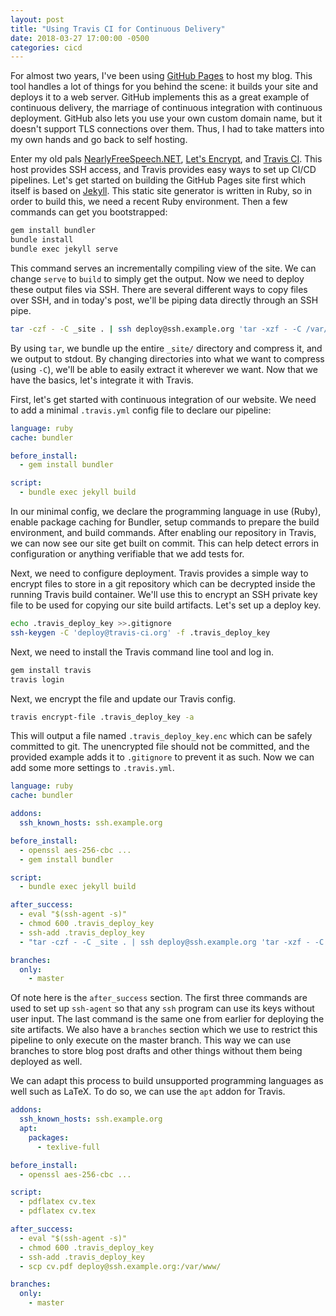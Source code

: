 ```yaml
---
layout: post
title: "Using Travis CI for Continuous Delivery"
date: 2018-03-27 17:00:00 -0500
categories: cicd
---
```

For almost two years, I've been using [GitHub Pages][ghp] to host my blog.
This tool handles a lot of things for you behind the scene: it builds your site and deploys it to a web server.
GitHub implements this as a great example of continuous delivery, the marriage of continuous integration with continuous deployment.
GitHub also lets you use your own custom domain name, but it doesn't support TLS connections over them.
Thus, I had to take matters into my own hands and go back to self hosting.

Enter my old pals [NearlyFreeSpeech.NET][nfsn], [Let's Encrypt][lenc], and [Travis CI][tci].
This host provides SSH access, and Travis provides easy ways to set up CI/CD pipelines.
Let's get started on building the GitHub Pages site first which itself is based on [Jekyll][jrb].
This static site generator is written in Ruby, so in order to build this, we need a recent Ruby environment.
Then a few commands can get you bootstrapped:

```bash
gem install bundler
bundle install
bundle exec jekyll serve
```

This command serves an incrementally compiling view of the site.
We can change `serve` to `build` to simply get the output.
Now we need to deploy these output files via SSH.
There are several different ways to copy files over SSH, and in today's post, we'll be piping data directly through an SSH pipe.

```bash
tar -czf - -C _site . | ssh deploy@ssh.example.org 'tar -xzf - -C /var/www'
```

By using `tar`, we bundle up the entire `_site/` directory and compress it, and we output to stdout.
By changing directories into what we want to compress (using `-C`), we'll be able to easily extract it wherever we want.
Now that we have the basics, let's integrate it with Travis.

First, let's get started with continuous integration of our website.
We need to add a minimal `.travis.yml` config file to declare our pipeline:

```yaml
language: ruby
cache: bundler

before_install:
  - gem install bundler

script:
  - bundle exec jekyll build
```

In our minimal config, we declare the programming language in use (Ruby), enable package caching for Bundler, setup commands to prepare the build environment, and build commands.
After enabling our repository in Travis, we can now see our site get built on commit.
This can help detect errors in configuration or anything verifiable that we add tests for.

Next, we need to configure deployment.
Travis provides a simple way to encrypt files to store in a git repository which can be decrypted inside the running Travis build container.
We'll use this to encrypt an SSH private key file to be used for copying our site build artifacts.
Let's set up a deploy key.

```bash
echo .travis_deploy_key >>.gitignore
ssh-keygen -C 'deploy@travis-ci.org' -f .travis_deploy_key
```

Next, we need to install the Travis command line tool and log in.

```bash
gem install travis
travis login
```

Next, we encrypt the file and update our Travis config.

```bash
travis encrypt-file .travis_deploy_key -a
```

This will output a file named `.travis_deploy_key.enc` which can be safely committed to git.
The unencrypted file should not be committed, and the provided example adds it to `.gitignore` to prevent it as such.
Now we can add some more settings to `.travis.yml`.

```yaml
language: ruby
cache: bundler

addons:
  ssh_known_hosts: ssh.example.org

before_install:
  - openssl aes-256-cbc ...
  - gem install bundler

script:
  - bundle exec jekyll build

after_success:
  - eval "$(ssh-agent -s)"
  - chmod 600 .travis_deploy_key
  - ssh-add .travis_deploy_key
  - "tar -czf - -C _site . | ssh deploy@ssh.example.org 'tar -xzf - -C /var/www'"

branches:
  only:
    - master
```

Of note here is the `after_success` section.
The first three commands are used to set up `ssh-agent` so that any `ssh` program can use its keys without user input.
The last command is the same one from earlier for deploying the site artifacts.
We also have a `branches` section which we use to restrict this pipeline to only execute on the master branch.
This way we can use branches to store blog post drafts and other things without them being deployed as well.

We can adapt this process to build unsupported programming languages as well such as LaTeX.
To do so, we can use the `apt` addon for Travis.

```yaml
addons:
  ssh_known_hosts: ssh.example.org
  apt:
    packages:
      - texlive-full

before_install:
  - openssl aes-256-cbc ...

script:
  - pdflatex cv.tex
  - pdflatex cv.tex

after_success:
  - eval "$(ssh-agent -s)"
  - chmod 600 .travis_deploy_key
  - ssh-add .travis_deploy_key
  - scp cv.pdf deploy@ssh.example.org:/var/www/

branches:
  only:
    - master
```

[ghp]: https://pages.github.com/
[nfsn]: https://www.nearlyfreespeech.net/
[tci]: https://travis-ci.org/
[jrb]: https://jekyllrb.com/
[lenc]: https://letsencrypt.org/
